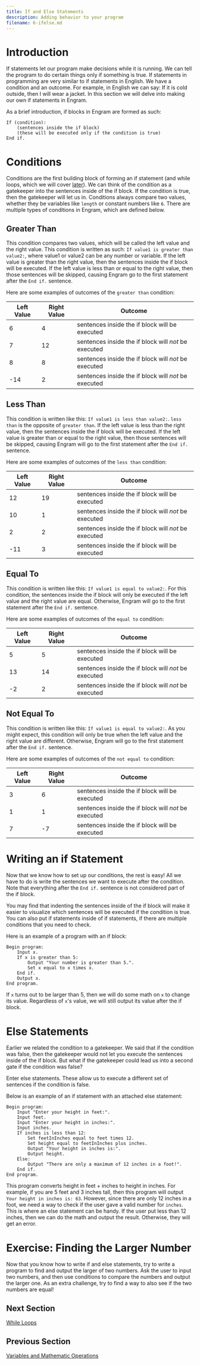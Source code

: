```yaml
---
title: If and Else Statements
description: Adding behavior to your program
filename: 6-ifelse.md
---
```


# Introduction
If statements let our program make decisions while it is running. We can tell the program to do certain things only if something is true. If statements in programming are very similar to if statements in English. We have a condition and an outcome. For example, in English we can say: If it is cold outside, then I will wear a jacket. In this section we will delve into making our own if statements in Engram.

As a brief introduction, if blocks in Engram are formed as such:
```
If (condition):
	(sentences inside the if block)
	(these will be executed only if the condition is true)
End if.
```

# Conditions
Conditions are the first building block of forming an if statement (and while loops, which we will cover [later](7-while.md)). We can think of the condition as a gatekeeper into the sentences inside of the if block. If the condition is true, then the gatekeeper will let us in. Conditions always compare two values, whether they be variables like `length` or constant numbers like `6`. There are multiple types of conditions in Engram, which are defined below.

## Greater Than
This condition compares two values, which will be called the left value and the right value. This condition is written as such: `If value1 is greater than value2:`, where value1 or value2 can be any number or variable. If the left value is greater than the right value, then the sentences inside the if block will be executed. If the left value is less than or equal to the right value, then those sentences will be skipped, causing Engram go to the first statement after the `End if.` sentence.

Here are some examples of outcomes of the `greater than` condition:

| Left Value | Right Value | Outcome |
| ---------- | ----------- | ------- |
| 6 | 4 | sentences inside the if block will be executed |
| 7 | 12 | sentences inside the if block will *not* be executed |
| 8 | 8 | sentences inside the if block will *not* be executed |
| -14 | 2 | sentences inside the if block will *not* be executed |

## Less Than
This condition is written like this: `If value1 is less than value2:`. `less than` is the opposite of `greater than`. If the left value is less than the right value, then the sentences inside the if block will be executed. If the left value is greater than or equal to the right value, then those sentences will be skipped, causing Engram will go to the first statement after the `End if.` sentence.

Here are some examples of outcomes of the `less than` condition:

| Left Value | Right Value | Outcome |
| ---------- | ----------- | ------- |
| 12 | 19 | sentences inside the if block will be executed |
| 10 | 1 | sentences inside the if block will *not* be executed |
| 2 | 2 | sentences inside the if block will *not* be executed |
| -11 | 3 | sentences inside the if block will be executed |

## Equal To
This condition is written like this: `If value1 is equal to value2:`. For this condition, the sentences inside the if block will only be executed if the left value and the right value are equal. Otherwise, Engram will go to the first statement after the `End if.` sentence.

Here are some examples of outcomes of the `equal to` condition:

| Left Value | Right Value | Outcome |
| ---------- | ----------- | ------- |
| 5 | 5 | sentences inside the if block will be executed |
| 13 | 14 | sentences inside the if block will *not* be executed |
| -2 | 2 | sentences inside the if block will *not* be executed |

## Not Equal To
This condition is written like this: `If value1 is equal to value2:`. As you might expect, this condition will only be true when the left value and the right value are different. Otherwise, Engram will go to the first statement after the `End if.` sentence.

Here are some examples of  outcomes of the `not equal to` condition:

| Left Value | Right Value | Outcome |
| ---------- | ----------- | ------- |
| 3 | 6 | sentences inside the if block will be executed |
| 1 | 1 | sentences inside the if block will *not* be executed |
| 7 | -7 | sentences inside the if block will be executed |

# Writing an if Statement
Now that we know how to set up our conditions, the rest is easy! All we have to do is write the sentences we want to execute after the condition. Note that everything after the `End if.` sentence is not considered part of the if block. 

You may find that indenting the sentences inside of the if block will make it easier to visualize which sentences will be executed if the condition is true. You can also put if statements inside of if statements, if there are multiple conditions that you need to check.

Here is an example of a program with an if block:
```
Begin program:
	Input x.
	If x is greater than 5:
		Output "Your number is greater than 5.".
		Set x equal to x times x.
	End if.
	Output x.
End program.
```

If `x` turns out to be larger than 5, then we will do some math on `x` to change its value. Regardless of `x`'s value, we will still output its value after the if block.

# Else Statements
Earlier we related the condition to a gatekeeper. We said that if the condition was false, then the gatekeeper would not let you execute the sentences inside of the if block. But what if the gatekeeper could lead us into a second gate if the condition was false?

Enter else statements. These allow us to execute a different set of sentences if the condition is false.

Below is an example of an if statement with an attached else statement:
```
Begin program:
	Input "Enter your height in feet:".
	Input feet.
	Input "Enter your height in inches:".
	Input inches.
	If inches is less than 12:
		Set feetInInches equal to feet times 12.
		Set height equal to feetInInches plus inches.
		Output "Your height in inches is:".
		Output height.
	Else:
		Output "There are only a maximum of 12 inches in a foot!".
	End if.
End program.
```

This program converts height in feet + inches to height in inches. For example, if you are 5 feet and 3 inches tall, then this program will output `Your height in inches is: 63`. However, since there are only 12 inches in a foot, we need a way to check if the user gave a valid number for `inches`. This is where an else statement can be handy. If the user put less than 12 inches, then we can do the math and output the result. Otherwise, they will get an error.

# Exercise: Finding the Larger Number
Now that you know how to write if and else statements, try to write a program to find and output the larger of two numbers. Ask the user to input two numbers, and then use conditions to compare the numbers and output the larger one. As an extra challenge, try to find a way to also see if the two numbers are equal!

## Next Section
[While Loops](7-while.md)

## Previous Section
[Variables and Mathematic Operations](5-variables.md)
